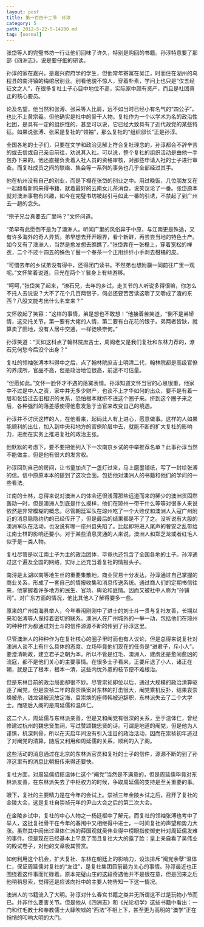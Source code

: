 ```yaml
---
layout: post
title: 第一百四十二节　孙淳
category: 5
path: 2012-5-22-5-14200.md
tag: [normal]
---
```


张岱等人的完璧书坊一行让他们回味了许久，特别是购回的书籍。孙淳特意要了那部《四洲志》，说是要仔细的研读。

孙淳的家在嘉兴，是嘉兴府府学的学生，但他常年寄寓在吴江，时而住在湖州的乌程县的南浔镇的梅绾居别业。别看他貌不惊人，穿着朴素，学问上也只是“仅五经征文之人”，在很多复社士子心目中地位不高，实际家中颇有资产，而且是社团真正的核心要员。

论及名望，他当然和张溥、张采等人比肩，远不如当时已经小有名气的“四公子”，也比不上黄宗羲。但他确实是社中的骨干人物。复社作为一个以学术为名的政治性社团，是具有一定的组织性的，甚至可以说，它已经大致具有了近代政党的某些特征。如果说张溥、张采是复社的“领袖”，那么复社的“组织部长”正是孙淳。

全国各地的士子们，只要在文学和政治见解上符合复社理念的，孙淳都会不辞辛苦的或去信或自己亲自前往，劝说其入社。可以说，整个复社的组织活动是由他一手包办下来的。他还直接负责着入社人员的资格审核，对那些申请入社的士子进行审查。而复社成员之间的联络、集会等一系列的事务也几乎全部经过其手。

他在杭州没有自己的别业，而是下榻在张岱的别业之中。用过晚饭，几位朋友又在一起翻看新购来得书籍，就着最好的云南女儿茶消食，说笑议论了一番。张岱原本就对澳洲事物有兴趣，如今在完璧书坊被赵引弓如此一番的引诱，不禁起了到广州去一趟的念头。

“宗子兄台真要去广里吗？”文怀问道。

“弟早有此愿倒不是为了澳洲人。听闻广里的风俗异于中原，与江南更是殊途，又有许多海外的奇人异货。弟早想去开开眼界，看个新鲜，再尝尝当地的特色土产。如今又有了澳洲人，当然是愈发想去瞧瞧了。”张岱靠在一张榻上，穿着宽松的禅衣，二个不过十四五的殊色丫鬟一个奉茶一个正用纤纤小手剥去柑橘的皮。

“可惜去年的乡试弟没有得中，还得闭门读书。不然弟也想附骥一同前往广里一观呢。”文怀笑着说道。目光在两个丫鬟身上有些游移。

“呵呵，”张岱笑了起来，“潦石兄，去年的乡试，走关节的人听说多得很嘛，你怎么不托人去说说？大不了花个几百两银子，何必还要苦苦读这嚼了又嚼成了渣的东西？八股文能考出什么名堂来？”

文怀收起了笑容：“这样的事情，弟是想也不敢想！”他接着苦笑道，“倒不是弟矫情，这交托关节，第一要有大佬的人情，第二要有白花花的银子。弟两者皆缺，就算卖了田地，没有人居中交通，一样徒唤奈何。”

孙淳笑道：“天如这科点了翰林院庶吉士，周阁老又是我们复社和东林力荐的，潦石兄何愁今后没个出身？”

复社的领袖张溥本科得中之后，点了翰林院庶吉士明清二代，翰林院都是高级官僚的养成所，官品不高，但是政治地位很高，前途不可估量。

“但愿如此。”文怀一脸怀才不遇的落寞表情。孙淳知道文怀当官的心思很重，他家中不过是中人之资，家中并无多少财产，也谈不上才华如何的出众，要不是有着一层和张岱过去旧相识的关系，恐怕根本就挤不进这个圈子来。挤到这个圈子来之后，各种强烈的落差感使得他愈发急于当官来改变自己的境遇。

孙淳并不讨厌这样的人，在他看来，起码此人有上进心，愿意做事。这样的人如果能顺利的出仕，加入到中央和地方的官僚阶层中去，就能不断的扩大复社的影响力，进而在实务上推进复社的政治主张。

他默默的考虑下，要不要把他列入下一次南京乡试的中举推荐名单？此事孙淳当然不能做主，但是他有很大的发言权。

孙淳回到自己的房间，让书童加点了一盏灯过来，马上磨墨铺纸，写了一封给张溥的信。信中原原本本的提到了这次会面。包括他对澳洲人的书籍和他们的学问的一些看法。

江南的士林，总得来说对澳洲人的体会还很浅薄那些远道而来的稀少的澳洲货固然轰动一时，但是澳洲人到底是什么摸样，他们在琼州一带干什么等等对很多人来说依然是非常模糊的概念。尽管朝廷军队在琼州吃了一个大败仗和澳洲人入寇广州附近的消息隐隐约约的已经传开了，但是最后的结果都是不了了之。没听说有大股的澳洲军队在活动，也没说有哪一座州县失陷了。比起即将进入尾声的奢安之乱带给江南士林的影响还要小。对于某些消息灵通的人来说，澳洲人和郑芝龙或者红毛人似乎是一类人物。

复社尽管是以江南士子为主的政治团体，毕竟也还包含了全国各地的士子。孙淳通过这个遍及全国的网络，实际上还充当着复社的情报头子。

南浔是太湖以南等地生丝的重要集散地，商业贸易十分发达，孙淳通过自己掌握的商业关系，形成了一套自己的情报收集和消息传送系统。通过商人们的定期书信往来，他掌握着许多地方的民生、官场、舆论和匪情。因而又被社中人称为“孙铺司”。对广东方面的情况，他比其他人了解得要多一些。

原来的广州南海县举人，今年春闱刚刚中了进士的刘士斗一贯与复社友善，长期以来和张溥等人保持着密切的联系。澳洲人在广州城外的一举一动，包括他们在琼州的种种作为都通过刘士斗的信件源源不断的传到了孙淳这里。

尽管澳洲人的种种作为在复社核心的圈子里时而也有人议论，但是总得来说复社对澳洲人谈不上有什么具体的态度、立场毕竟他们现在的任务是“进君子，斥小人”，要澄清朝政，建立君子之朝为本。所以不管是红毛、澳洲人、建虏还是愈闹愈凶的流寇，都不是他们关心的主要事情。在很多士子看来，正要斥退了小人，诸正在朝，就是正了根本，根本一清，这些内忧外患的枝节便不难根治。

但是东林目前的政治局面却很不妙。尽管崇祯即位以后，通过大规模的政治清算驱逐了阉党，但是崇祯二年的袁崇焕案对东林的打击很大，阉党乘机反扑，结果袁崇焕被杀，钱龙锡被流放定海，袁崇焕的座师韩被迫辞职，东林派失去了二个大学士。而随后入阁的是周延儒和温体仁。

这二个人，周延儒与东林派亲善，但是又和阉党有很深的关系，至于温体仁，曾经修建过杭州的魏忠贤生祠，写过赞颂魏忠贤的诗。可谓是地道的阉党，但是他为人谨慎，机深刺骨，所以在天启年间没有引入注目的政治活动，因而在崇祯初年逃过了对阉党的清算，随后又利用和周延儒的关系，顺利的入了阁。

这些活动的消息通过在北京的东林派官员和复社的士子的信件，源源不断的到了孙淳这里有的消息比朝报传来得还要快。

复社方面，对周延儒招揽温体仁这个“阉党”当然是不满意的，但是周延儒毕竟对东林派友善，在东林派失去了中枢权力的时候，争取周延儒的支持是至关重要的事。

眼下，复社的主要精力是在今年的会试上。崇祯三年金陵乡试之后，召开了复社的金陵大会，这是复社自崇祯元年的尹山大会之后的第二次大会。

在金陵乡试中，复社的中心人物之一杨廷枢中了解元，而复社的领袖张溥也考中了举人，这批复社骨干在今年的春闱中又相继得中进士，一时间复社的声望和势力大涨。虽然其中闹出过温体仁派的薛国观就吴伟业得中榜眼指使御史针对周延儒发难的事件。但是现在已经基本上平息了而且复社大大的露了脸：皇上亲自看了吴伟业的殿试卷子，对他的文章极其赞赏。

如何利用这个机会，扩大复社、东林在朝廷上的影响力，设法排斥“阉党余孽”温体仁，保证周延儒对复社的“友谊”，是复社集团目前最为关心的事情。孙淳最近也正围绕着这件事而忙碌着。原本完璧山庄的这段奇遇他并不是很在意，但是回来之后他稍稍思索，觉得还是应该向社中的主要人物告知一下这一情况。

澳洲人的书籍流入了大明。孙淳对什么春宫书籍之类并无所谓这不过是玩物小节而已。并非什么要害关节。但是他从《四洲志》和《光论初学》这些书籍中看出：一门和红毛教士和奉教儒士大肆吹嘘的“西法”不相上下，甚至更为高明的“澳学”正在悄悄的叩响大明的大门。